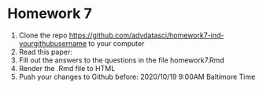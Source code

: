# Homework 7

1. Clone the repo https://github.com/advdatasci/homework7-ind-yourgithubusername to your computer
2. Read this paper: 
3. Fill out the answers to the questions in the file homework7.Rmd
4. Render the .Rmd file to HTML
5. Push your changes to Github before: 2020/10/19 9:00AM Baltimore Time
